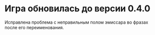 # Игра обновилась до версии 0.4.0

Исправлена проблема с неправильным полом эмиссара во фразах после его переименования.